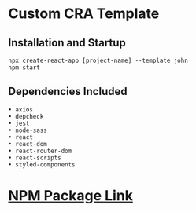 # Custom CRA Template



## Installation and Startup

    npx create-react-app [project-name] --template john
    npm start


## Dependencies Included
    • axios
    • depcheck
    • jest
    • node-sass
    • react
    • react-dom
    • react-router-dom
    • react-scripts
    • styled-components
# [NPM Package Link](https://www.npmjs.com/package/cra-template-john)

